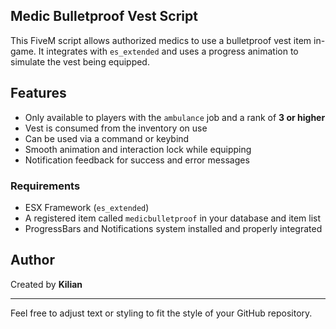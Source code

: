 ## Medic Bulletproof Vest Script

This FiveM script allows authorized medics to use a bulletproof vest item in-game. It integrates with `es_extended` and uses a progress animation to simulate the vest being equipped.

## Features

- Only available to players with the `ambulance` job and a rank of **3 or higher**
- Vest is consumed from the inventory on use
- Can be used via a command or keybind
- Smooth animation and interaction lock while equipping
- Notification feedback for success and error messages

### Requirements

- ESX Framework (`es_extended`)
- A registered item called `medicbulletproof` in your database and item list
- ProgressBars and Notifications system installed and properly integrated
  
## Author

Created by **Kilian**

---

Feel free to adjust text or styling to fit the style of your GitHub repository.
